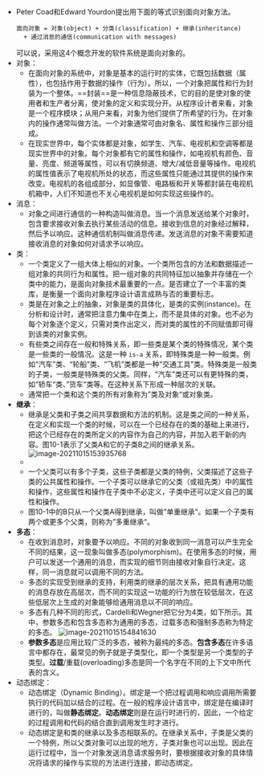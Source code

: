 - Peter Coad和Edward Yourdon提出用下面的等式识别面向对象方法。
  ```
  面向对象 = 对象(object) + 分类(classification) + 继承(inheritance) 
  	+ 通过消息的通信(communication with messages)
  ```
  可以说，采用这4个概念开发的软件系统是面向对象的。
- 对象：
	- 在面向对象的系统中，对象是基本的运行时的实体，它既包括数据（属性），也包括作用于数据的操作（行为）。所以，一个对象把属性和行为封装为一个整体。==封装==是一种信息隐蔽技术，它的目的是使对象的使用者和生产者分离，使对象的定义和实现分开。从程序设计者来看，对象是一个程序模块；从用户来看，对象为他们提供了所希望的行为。在对象内的操作通常叫做方法。一个对象通常可由对象名、属性和操作三部分组成。
	- 在现实世界中，每个实体都是对象，如学生、汽车、电视机和空调等都是现实世界中的对象。每个对象都有它的属性和操作，如电视机有颜色、音量、亮度、频道等属性，可以有切换频道、增大/减低音量等操作。电视机的属性值表示了电视机所处的状态，而这些属性只能通过其提供的操作来改变。电视机的各组成部分，如显像管、电路板和开关等都封装在电视机机箱中，人们不知道也不关心电视机是如何实现这些操作的。
- 消息：
	- 对象之间进行通信的一种构造叫做消息。当一个消息发送给某个对象时，包含要求接收对象去执行某些活动的信息。接收到信息的对象经过解释，然后予以响应。这种通信机制叫做消息传递。发送消息的对象不需要知道接收消息的对象如何对请求予以响应。
- 类：
	- 一个类定义了一组大体上相似的对象。一个类所包含的方法和数据描述一组对象的共同行为和属性。把一组对象的共同特征加以抽象并存储在一个类中的能力，是面向对象技术最重要的一点。是否建立了一个丰富的类库，是衡量一个面向对象程序设计语言成熟与否的重要标志。
	- 类是在对象之上的抽象，对象是类的具体化，是类的实例(instance)。在分析和设计时，通常把注意力集中在类上，而不是具体的对象。也不必为每个对象逐个定义，只需对类作出定义，而对类的属性的不同赋值即可得到该类的对象实例。
	- 有些类之间存在一般和特殊关系，即一些类是某个类的特殊情况，某个类是一些类的一般情况。这是一种 `is-a` 关系，即特殊类是一种一般类。例如“汽车”类、“轮船”类、“飞机”类都是一种“交通工具”类。特殊类是一般类的子类，一般类是特殊类的父类。同样，“汽车”类还可以有更特殊的类，如“轿车“类、”货车“类等。在这种关系下形成一种层次的关联。
	- 通常把一个类和这个类的所有对象称为”类及对象“或对象类。
- **继承**：
	- 继承是父类和子类之间共享数据和方法的机制。这是类之间的一种关系，在定义和实现一个类的时候，可以在一个已经存在的类的基础上来进行，把这个已经存在的类所定义的内容作为自己的内容，并加入若干新的内容。图10-1表示了父类A和它的子类B之间的继承关系。
	  ![image-20211015153935768](https://img.mhugh.net/typora/image-20211015153935768.png)
	-
	- 一个父类可以有多个子类，这些子类都是父类的特例，父类描述了这些子类的公共属性和操作。一个子类可以继承它的父类（或祖先类）中的属性和操作，这些属性和操作在子类中不必定义，子类中还可以定义自己的属性和操作。
	- 图10-1中的B只从一个父类A得到继承，叫做”单重继承“。如果一个子类有两个或更多个父类，则称为”多重继承“。
- **多态**：
	- 在收到消息时，对象要予以响应。不同的对象收到同一消息可以产生完全不同的结果，这一现象叫做多态(polymorphism)。在使用多态的时候，用户可以发送一个通用的消息，而实现的细节则由接收对象自行决定。这样，同一消息就可以调用不同的方法。
	- 多态的实现受到继承的支持，利用类的继承的层次关系，把具有通用功能的消息存放在高层次，而不同的实现这一功能的行为放在较低层次，在这些低层次上生成的对象能够给通用消息以不同的响应。
	- 多态有几种不同的形式，Cardelli和Wegner把它分为4类，如下所示。其中，参数多态和包含多态称为通用的多态，过载多态和强制多态称为特定的多态。
	  ![image-20211015154841630](https://img.mhugh.net/typora/image-20211015154841630.png)
	- **参数多态**是应用比较广泛的多态，被称为最纯的多态。**包含多态**在许多语言中都存在，最常见的例子就是子类型化，即一个类型是另一个类型的子类型。**过载**/重载(overloading)多态是同一个名字在不同的上下文中所代表的含义。
- 动态绑定：
	- 动态绑定（Dynamic Binding）。绑定是一个把过程调用和响应调用所需要执行的代码加以结合的过程。在一般的程序设计语言中，绑定是在编译时进行的，叫做**静态绑定**。**动态绑定**则是在运行时进行的，因此，一个给定的过程调用和代码的结合直到调用发生时才进行。
	- 动态绑定是和类的继承以及多态相联系的。在继承关系中，子类是父类的一个特例，所以父类对象可以出现的地方，子类对象也可以出现。因此在运行过程中，当一个对象发送消息请求服务时，要根据接收对象的具体情况将请求的操作与实现的方法进行连接，即动态绑定。